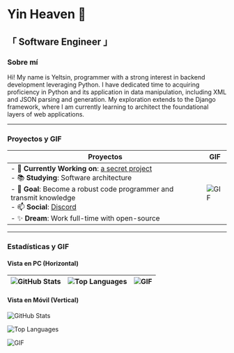# Yin Heaven :flower_playing_cards:

## 「 Software Engineer 」

### Sobre mí
Hi! My name is Yeltsin, programmer with a strong interest in backend development leveraging Python. I have dedicated time to acquiring proficiency in Python and its application in data manipulation, including XML and JSON parsing and generation. My exploration extends to the Django framework, where I am currently learning to architect the foundational layers of web applications.

---

### Proyectos y GIF

| **Proyectos**                                                                                                                                                                                                                     | **GIF**                                                                                                                                                                                                 |
|---------------------------------------------------------------------------------------------------------------------------------------------------------------------------------------------------------------------------------|---------------------------------------------------------------------------------------------------------------------------------------------------------------------------------------------------------|
| - 🔭 **Currently Working on**: [a secret project](https://www.youtube.com/watch?v=dQw4w9WgXcQ) <br> - 📚 **Studying**: Software architecture <br> - 🏹 **Goal**: Become a robust code programmer and transmit knowledge <br> - 📫 **Social**: [Discord](https://discordapp.com/) <br> - ✨ **Dream**: Work full-time with open-source | ![GIF](https://media.giphy.com/media/v1.Y2lkPTc5MGI3NjExaWU5eWd4h3IwamhuZ1lMmQwMTB6NTFpMiZlcD12MV9naWZzX3NlYXJjaCZjdD1n/a5viI92PAF89q/giphy.gif) |

---

### Estadísticas y GIF

#### Vista en PC (Horizontal)
| ![GitHub Stats](https://github-readme-stats.vercel.app/api?username=YinHeaven&count_private=true&show_icons=true&theme=tokyonight) | ![Top Languages](https://github-readme-stats.vercel.app/api/top-langs/?username=YinHeaven&theme=tokyonight&layout=compact) | ![GIF](https://media.giphy.com/media/v1.Y2lkPTc5MGI3NjExaWU5eWd4h3IwamhuZ1lMmQwMTB6NTFpMiZlcD12MV9naWZzX3NlYXJjaCZjdD1n/a5viI92PAF89q/giphy.gif) |
|---|---|---|

#### Vista en Móvil (Vertical)
![GitHub Stats](https://github-readme-stats.vercel.app/api?username=YinHeaven&count_private=true&show_icons=true&theme=tokyonight)

![Top Languages](https://github-readme-stats.vercel.app/api/top-langs/?username=YinHeaven&theme=tokyonight&layout=compact)

![GIF](https://media.giphy.com/media/v1.Y2lkPTc5MGI3NjExaWU5eWd4h3IwamhuZ1lMmQwMTB6NTFpMiZlcD12MV9naWZzX3NlYXJjaCZjdD1n/a5viI92PAF89q/giphy.gif)
